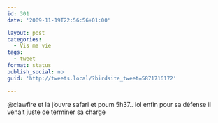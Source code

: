```yaml
---
id: 301
date: '2009-11-19T22:56:56+01:00'

layout: post
categories:
  - Vis ma vie
tags:
  - tweet
format: status
publish_social: no
guid: 'http://tweets.local/?birdsite_tweet=5871716172'

---
```


@clawfire et là j’ouvre safari et poum 5h37.. lol enfin pour sa défense il venait juste de terminer sa charge